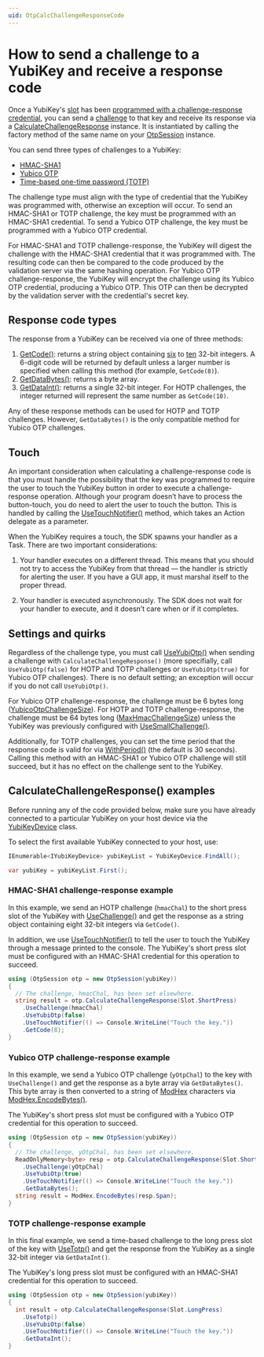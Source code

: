 ```yaml
---
uid: OtpCalcChallengeResponseCode
---
```


<!-- Copyright 2021 Yubico AB

Licensed under the Apache License, Version 2.0 (the "License");
you may not use this file except in compliance with the License.
You may obtain a copy of the License at

    http://www.apache.org/licenses/LICENSE-2.0

Unless required by applicable law or agreed to in writing, software
distributed under the License is distributed on an "AS IS" BASIS,
WITHOUT WARRANTIES OR CONDITIONS OF ANY KIND, either express or implied.
See the License for the specific language governing permissions and
limitations under the License. -->

# How to send a challenge to a YubiKey and receive a response code

Once a YubiKey's [slot](xref:OtpSlots) has been [programmed with a challenge-response credential](xref:OtpProgramChallengeResponse), you can send a [challenge](xref:OtpChallengeResponse) to that key and receive its response via a [CalculateChallengeResponse](xref:Yubico.YubiKey.Otp.Operations.CalculateChallengeResponse) instance. It is instantiated by calling the factory method of the same name on your [OtpSession](xref:Yubico.YubiKey.Otp.OtpSession) instance. 

You can send three types of challenges to a YubiKey:

- [HMAC-SHA1](https://datatracker.ietf.org/doc/html/rfc2104)
- [Yubico OTP](xref:OtpYubicoOtp)
- [Time-based one-time password (TOTP)](https://www.yubico.com/resources/glossary/oath-totp/)

The challenge type must align with the type of credential that the YubiKey was programmed with, otherwise an exception will occur. To send an HMAC-SHA1 or TOTP challenge, the key must be programmed with an HMAC-SHA1 credential. To send a Yubico OTP challenge, the key must be programmed with a Yubico OTP credential.

For HMAC-SHA1 and TOTP challenge-response, the YubiKey will digest the challenge with the HMAC-SHA1 credential that it was programmed with. The resulting code can then be compared to the code produced by the validation server via the same hashing operation. For Yubico OTP challenge-response, the YubiKey will encrypt the challenge using its Yubico OTP credential, producing a Yubico OTP. This OTP can then be decrypted by the validation server with the credential's secret key.

## Response code types

The response from a YubiKey can be received via one of three methods:

1. [GetCode()](xref:Yubico.YubiKey.Otp.Operations.CalculateChallengeResponse.GetCode%28System.Int32%29): returns a string object containing [six](``MinOtpDigits``) to [ten](``MaxOtpDigits``) 32-bit integers. A 6-digit code will be returned by default unless a larger number is specified when calling this method (for example, ``GetCode(8)``).
1. [GetDataBytes()](xref:Yubico.YubiKey.Otp.Operations.CalculateChallengeResponse.GetDataBytes): returns a byte array.
1. [GetDataInt()](xref:Yubico.YubiKey.Otp.Operations.CalculateChallengeResponse.GetDataInt): returns a single 32-bit integer. For HOTP challenges, the integer returned will represent the same number as ``GetCode(10)``.

Any of these response methods can be used for HOTP and TOTP challenges. However, ``GetDataBytes()`` is the only compatible method for Yubico OTP challenges.

## Touch

An important consideration when calculating a challenge-response code is that you must handle the possibility that the key was programmed to require the user to touch the YubiKey button in order to execute a challenge-response operation. Although your program doesn’t have to process the button-touch, you do need to alert the user to touch the button. This is handled by calling the [UseTouchNotifier()](xref:Yubico.YubiKey.Otp.Operations.CalculateChallengeResponse.UseTouchNotifier(System.Action)) method, which takes an Action delegate as a parameter.

When the YubiKey requires a touch, the SDK spawns your handler as a Task. There are two important considerations:

1. Your handler executes on a different thread. This means that you should not try to access the YubiKey from that thread — the handler is strictly for alerting the user. If you have a GUI app, it must marshal itself to the proper thread.

1. Your handler is executed asynchronously. The SDK does not wait for your handler to execute, and it doesn’t care when or if it completes.

## Settings and quirks

Regardless of the challenge type, you must call [UseYubiOtp()](xref:Yubico.YubiKey.Otp.Operations.CalculateChallengeResponse.UseYubiOtp%28System.Boolean%29) when sending a challenge with ``CalculateChallengeResponse()`` (more specifially, call ``UseYubiOtp(false)`` for HOTP and TOTP challenges or ``UseYubiOtp(true)`` for Yubico OTP challenges). There is no default setting; an exception will occur if you do not call ``UseYubiOtp()``.

For Yubico OTP challenge-response, the challenge must be 6 bytes long ([YubicoOtpChallengeSize](xref:Yubico.YubiKey.Otp.Operations.CalculateChallengeResponse.YubicoOtpChallengeSize)). For HOTP and TOTP challenge-response, the challenge must be 64 bytes long ([MaxHmacChallengeSize](xref:Yubico.YubiKey.Otp.Operations.CalculateChallengeResponse.MaxHmacChallengeSize)) unless the YubiKey was previously configured with [UseSmallChallenge()](xref:Yubico.YubiKey.Otp.Operations.ConfigureChallengeResponse.UseSmallChallenge%28System.Boolean%29).

Additionally, for TOTP challenges, you can set the time period that the response code is valid for via [WithPeriod()](xref:Yubico.YubiKey.Otp.Operations.CalculateChallengeResponse.WithPeriod%28System.Int32%29) (the default is 30 seconds). Calling this method with an HMAC-SHA1 or Yubico OTP challenge will still succeed, but it has no effect on the challenge sent to the YubiKey.

## CalculateChallengeResponse() examples

Before running any of the code provided below, make sure you have already connected to a particular YubiKey on your host device via the [YubiKeyDevice](xref:Yubico.YubiKey.YubiKeyDevice) class. 

To select the first available YubiKey connected to your host, use:

```C#
IEnumerable<IYubiKeyDevice> yubiKeyList = YubiKeyDevice.FindAll();

var yubiKey = yubiKeyList.First();
```

### HMAC-SHA1 challenge-response example

In this example, we send an HOTP challenge (``hmacChal``) to the short press slot of the YubiKey with [UseChallenge()](xref:Yubico.YubiKey.Otp.Operations.CalculateChallengeResponse.UseChallenge%28System.Byte%5B%5D%29) and get the response as a string object containing eight 32-bit integers via ``GetCode()``. 

In addition, we use [UseTouchNotifier()](xref:Yubico.YubiKey.Otp.Operations.CalculateChallengeResponse.UseTouchNotifier%28System.Action%29) to tell the user to touch the YubiKey through a message printed to the console. The YubiKey's short press slot must be configured with an HMAC-SHA1 credential for this operation to succeed.

```C#
using (OtpSession otp = new OtpSession(yubiKey))
{
  // The challenge, hmacChal, has been set elsewhere.
  string result = otp.CalculateChallengeResponse(Slot.ShortPress)
    .UseChallenge(hmacChal)
    .UseYubiOtp(false)
    .UseTouchNotifier(() => Console.WriteLine("Touch the key."))
    .GetCode(8);
}
```

### Yubico OTP challenge-response example

In this example, we send a Yubico OTP challenge (``yOtpChal``) to the key with ``UseChallenge()`` and get the response as a byte array via ``GetDataBytes()``. This byte array is then converted to a string of [ModHex](xref:OtpModhex) characters via [ModHex.EncodeBytes()](xref:Yubico.Core.Buffers.ModHex.EncodeBytes%28System.ReadOnlySpan%7BSystem.Byte%7D%2CSystem.Span%7BSystem.Char%7D%29). 

The YubiKey's short press slot must be configured with a Yubico OTP credential for this operation to succeed.

```C#
using (OtpSession otp = new OtpSession(yubiKey))
{
  // The challenge, yOtpChal, has been set elsewhere.
  ReadOnlyMemory<byte> resp = otp.CalculateChallengeResponse(Slot.ShortPress)
    .UseChallenge(yOtpChal)
    .UseYubiOtp(true)
    .UseTouchNotifier(() => Console.WriteLine("Touch the key."))
    .GetDataBytes();
  string result = ModHex.EncodeBytes(resp.Span);
}
```

### TOTP challenge-response example

In this final example, we send a time-based challenge to the long press slot of the key with [UseTotp()](xref:Yubico.YubiKey.Otp.Operations.CalculateChallengeResponse.UseTotp) and get the response from the YubiKey as a single 32-bit integer via ``GetDataInt()``. 

The YubiKey's long press slot must be configured with an HMAC-SHA1 credential for this operation to succeed.

```C#
using (OtpSession otp = new OtpSession(yubiKey))
{
  int result = otp.CalculateChallengeResponse(Slot.LongPress)
    .UseTotp()
    .UseYubiOtp(false)
    .UseTouchNotifier(() => Console.WriteLine("Touch the key."))
    .GetDataInt();
}
```
